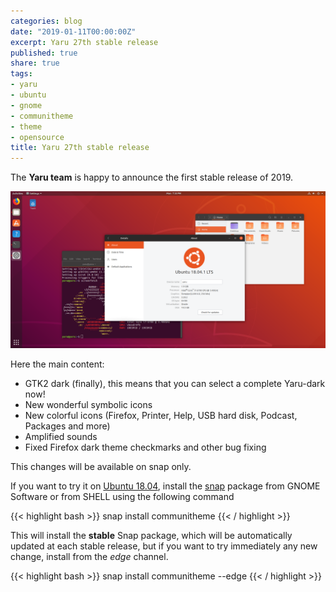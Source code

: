 ```yaml
---
categories: blog
date: "2019-01-11T00:00:00Z"
excerpt: Yaru 27th stable release
published: true
share: true
tags:
- yaru
- ubuntu
- gnome
- communitheme
- theme
- opensource
title: Yaru 27th stable release
---
```


The **Yaru team** is happy to announce the first stable release of 2019.

![yaru-release-pic](/images/ubuntu-yaru.png)

Here the main content:

* GTK2 dark (finally), this means that you can select a complete Yaru-dark now!
* New wonderful symbolic icons
* New colorful icons (Firefox, Printer, Help, USB hard disk, Podcast, Packages and more)
* Amplified sounds
* Fixed Firefox dark theme checkmarks and other bug fixing

This changes will be available on snap only.

If you want to try it on [Ubuntu 18.04](https://www.ubuntu.com/download/desktop), install the [snap](https://snapcraft.io/communitheme) package from GNOME Software or from SHELL using the following command

{{< highlight bash >}}
snap install communitheme
{{< / highlight >}}

This will install the **stable** Snap package, which will be automatically updated at each stable release, but if you want to try immediately any new change, install from the *edge* channel.

{{< highlight bash >}}
snap install communitheme --edge
{{< / highlight >}}
